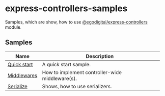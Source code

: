 # express-controllers-samples

Samples, which are show, how to use [@egodigital/express-controllers](https://github.com/egodigital/express-controllers) module.

## Samples

| Name | Description |
|---|---|
| [Quick start](./quick_start) | A quick start sample. |
| [Middlewares](./middlewares) | How to implement controller-wide middleware(s). |
| [Serialize](./serialize) | Shows, how to use serializers. |
